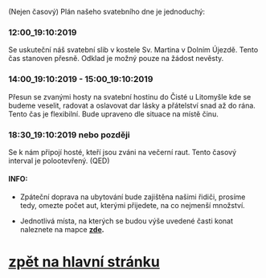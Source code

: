 (Nejen časový) Plán našeho svatebního dne je jednoduchý:

### 12:00_19:10:2019
Se uskuteční náš svatební slib
v kostele Sv. Martina v Dolním Újezdě.
Tento čas stanoven přesně.
Odklad je možný pouze na žádost nevěsty.

### 14:00_19:10:2019 - 15:00_19:10:2019
Přesun se zvanými hosty na svatební hostinu do Čisté u Litomyšle
kde se budeme veselit, radovat a oslavovat dar lásky a přátelství
snad až do rána.
Tento čas je flexibilní. Bude upraveno dle situace na místě činu.


### 18:30_19:10:2019 nebo později
Se k nám připojí hosté, kteří jsou zváni na večerní raut.
Tento časový interval je polootevřený. (QED)

#### INFO:
* Zpáteční doprava na ubytování bude zajištěna našimi řidiči,
prosíme tedy, omezte počet aut, kterými přijedete, na co nejmenší množství.

* Jednotlivá místa, na kterých se budou výše uvedené časti konat naleznete na mapce
  **[zde](https://en.mapy.cz/zakladni?vlastni-body&x=16.3107002&y=49.8350967&z=12&ut=Svatebn%C3%AD%20ob%C5%99ad&ut=Fara%20-%20m%C3%ADsto%20setk%C3%A1n%C3%AD%20p%C5%99ed%20ob%C5%99adem&ut=Mo%C5%BEnost%20parkov%C3%A1n%C3%AD&ut=Ubytov%C3%A1n%C3%AD%20Ymca&ut=Ubytov%C3%A1n%C3%AD%20Nad%20z%C3%A1mkem&ut=Hostina&uc=9lLy9xWXusEqPeM8Rh9lUqJxWlIaguNOI581xWXif&ud=49%C2%B049%2731.730%22N%2C%2016%C2%B015%2714.722%22E&ud=49%C2%B049%2732.284%22N%2C%2016%C2%B015%2711.883%22E&ud=49%C2%B049%2733.156%22N%2C%2016%C2%B015%2711.690%22E&ud=49%C2%B052%2722.551%22N%2C%2016%C2%B018%2749.258%22E&ud=ulice%20Za%20Brankou%20298%2C%20Litomy%C5%A1l%2C%20570%2001%2C%20okres%20Svitavy&ud=%C4%8D%C3%A1st%20obce%20%C4%8Cist%C3%A1%20422%2C%20%C4%8Cist%C3%A1%2C%20569%2056%2C%20okres%20Svitavy).**

# [zpět na hlavní stránku](./IntroPage.md)